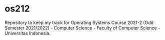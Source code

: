 # os212
Repository to keep my track for Operating Systems Course 2021-2 (Odd Semester 2021/2022) - Computer Science - Faculty of Computer Science - Universitas Indonesia.
